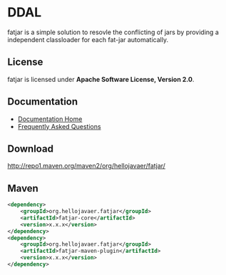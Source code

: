 # DDAL

fatjar is a simple solution to resovle the conflicting of jars by providing a independent classloader for each fat-jar automatically.


## License

fatjar is licensed under **Apache Software License, Version 2.0**.



## Documentation

- [Documentation Home](https://github.com/hellojavaer/fatjar/wiki)
- [Frequently Asked Questions](https://github.com/hellojavaer/fatjar/wiki/faq)


## Download

http://repo1.maven.org/maven2/org/hellojavaer/fatjar/


## Maven

```xml
<dependency>
    <groupId>org.hellojavaer.fatjar</groupId>
    <artifactId>fatjar-core</artifactId>
    <version>x.x.x</version>
</dependency>
<dependency>
    <groupId>org.hellojavaer.fatjar</groupId>
    <artifactId>fatjar-maven-plugin</artifactId>
    <version>x.x.x</version>
</dependency>

```
